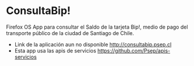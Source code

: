 ConsultaBip!
============

Firefox OS App para consultar el Saldo de la tarjeta Bip!, medio de pago del transporte público de la ciudad de Santiago de Chile.

- Link de la aplicación aun no disponible http://consultabip.psep.cl
- Esta app usa las apis de servicios https://github.com/Psep/apis-servicios
